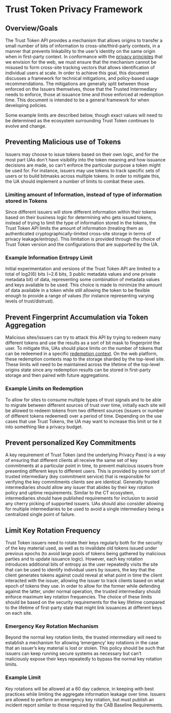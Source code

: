 # Trust Token Privacy Framework


## Overview/Goals
The Trust Token API provides a mechanism that allows origins to transfer a small number of bits of information to cross-site/third-party contexts, in a manner that prevents linkability to the user’s identity on the same origin when in first-party context. In conformance with the [privacy principles](https://w3ctag.github.io/privacy-principles/#principle-prevent-cross-partition-recognition) that we envision for the web, we must ensure that the mechanism cannot be misused to form cross-site tracking vectors that allows identification of individual users at scale. In order to achieve this goal, this document discusses a framework for technical mitigations, and policy-based usage recommendations.
The mitigations are generally split between those enforced on the Issuers themselves, those that the Trusted Intermediary needs to enforce, those at issuance time and those enforced at redemption time. This document is intended to be a general framework for when developing policies.

Some example limits are described below, though exact values will need to be determined as the ecosystem surrounding Trust Token continues to evolve and change.

## Preventing Malicious use of Tokens
Issuers may choose to issue tokens based on their own logic, and for the most part UAs don't have visibility into the token meaning and how issuance decisions are made, so can't enforce the particular purpose a token might be used for. For instance, issuers may use tokens to track specific sets of users or to build bitmasks across multiple tokens. In order to mitigate this, the UA should implement a number of limits to combat these uses.

### Limiting amount of Information, instead of type of information stored in Tokens
Since different issuers will store different information within their tokens based on their business logic for determining who gets issued tokens, instead of trying to limit the type of information stored in the tokens, the Trust Token API limits the amount of information (treating them as authenticated cryptographically-limited cross-site storage in terms of privacy leakage/entropy). This limitation is provided through the choice of Trust Token version and the configurations that are supported by the UA.

### Example Information Entropy Limit
Initial experimentation and versions of the Trust Token API are limited to a total of log2(6) bits (\~2.6 bits, 3 public metadata values and one private metadata bit) of data, representing some combination of metadata values and keys available to be used. This choice is made to minimize the amount of data available in a token while still allowing the token to be flexible enough to provide a range of values (for instance representing varying levels of trust/distrust).

## Prevent Fingerprint Accumulation via Token Aggregation
Malicious sites/issuers can try to attack this API by trying to redeem many different tokens and use the results as a sort of bit mask to fingerprint the user. To mitigate this, UAs should place limits on the number of tokens that can be redeemed in a specific [redemption context](https://github.com/ietf-wg-privacypass/base-drafts/blob/master/draft-ietf-privacypass-architecture.md#redemption-contexts-redemption-contexts). On the web platform, these redemption contexts map to the storage sharded by the top-level site. These limits will need to be maintained across the lifetime of the top-level origins state since any redemption results can be stored in first-party storage and then paired with future aggregations.

### Example Limits on Redemption
To allow for sites to consume multiple types of trust signals and to be able to migrate between different sources of trust over time, initially each site will be allowed to redeem tokens from two different sources (issuers or number of different tokens redeemed) over a period of time. Depending on the use cases that use Trust Tokens, the UA may want to increase this limit or tie it into something like a privacy budget.

## Prevent personalized Key Commitments
A key requirement of Trust Token (and the underlying Privacy Pass) is a way of ensuring that different clients all receive the same set of key commitments at a particular point in time, to prevent malicious issuers from presenting different keys to different users. This is provided by some sort of trusted intermediary (key commitment service) that is responsible for verifying the key commitments clients see are identical. Generally trusted intermediaries should allow any issuer that abides by their key rotation policy and uptime requirements. Similar to the CT ecosystem, intermediaries should have published requirements for inclusion to avoid any cherry picking of supported issuers. UAs should also consider allowing for multiple intermediaries to be used to avoid a single intermediary being a centralized single point of failure.

## Limit Key Rotation Frequency
Trust Token issuers need to rotate their keys regularly both for the security of the key material used, as well as to invalidate old tokens issued under previous epochs (to avoid large pools of tokens being gathered by malicious parties and to update issuance logic). However, each key rotation introduces additional bits of entropy as the user repeatedly visits the site that can be used to identify individual users by issuers, the key that the client generates tokens against could reveal at what point in time the client interacted with the issuer, allowing the issuer to track clients based on what epoch of tokens they use. In order to allow for the former while defending against the latter, under normal operation, the trusted intermediary should enforce maximum key rotation frequencies. The choice of these limits should be based on the security requirements for the key lifetime compared to the lifetime of first-party state that might link issuances at different keys on each site.

### Emergency Key Rotation Mechanism
Beyond the normal key rotation limits, the trusted intermediary will need to establish a mechanism for allowing ‘emergency’ key rotations in the case that an issuer’s key material is lost or stolen. This policy should be such that issuers can keep running secure systems as necessary but can’t maliciously expose their keys repeatedly to bypass the normal key rotation limits.

### Example Limit
Key rotations will be allowed at a 60 day cadence, in keeping with best practices while limiting the aggregate information leakage over time. Issuers are allowed to perform an emergency key rotation, but must publish an incident report similar to those required by the CAB Baseline Requirements.
